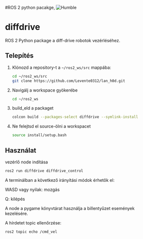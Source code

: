 #ROS 2 python pacakge, ![Humble](https://img.shields.io/badge/Distribution-Humble-blue)

# diffdrive

ROS 2 Python package a diff-drive robotok vezérléséhez.

##  Telepítés

1. Klónozd a repository-t a `~/ros2_ws/src` mappába:

   ```bash
   cd ~/ros2_ws/src
   git clone https://github.com/Levente0312/lan_h0d.git
2. Navigálj a workspace gyökerébe
   ```bash
   cd ~/ros2_ws
3. build_eld a packaget
   ```bash
   colcon build --packages-select diffdrive --symlink-install
4. Ne felejtsd el source-ölni a workspacet
   ```bash
   source install/setup.bash
## Használat
vezérlő node indítása
   ```bash
   ros2 run diffdrive diffdrive_control
   ```
A terminálban a következő irányítási módok érhetők el:

WASD vagy nyilak: mozgás

Q: kilépés

A node a pygame könyvtárat használja a billentyűzet események kezelésére.

A hírdetet topic ellenőrzése:
   ```bash
   ros2 topic echo /cmd_vel
   ```
